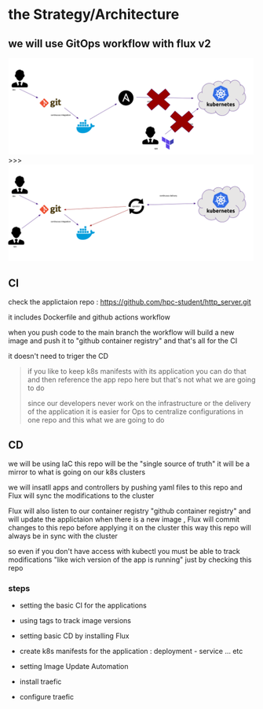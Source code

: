 # the Strategy/Architecture
## we will use GitOps workflow with flux v2
<img src="strtg1.png" alt="image1" width="500"/>   >>>  <img src="./strtg2.png" alt="image2" width="500"/>

## CI

check the applictaion repo : https://github.com/hpc-student/http_server.git

it includes Dockerfile and  github actions workflow

when you push code to the main branch the workflow will build a new image and push it to "github container registry" and that's all for the CI

it doesn't need to triger the CD 

> if you like to keep k8s manifests with its application you can do that and then reference the app repo here but that's not what we are going to do
>
> since our developers never work on the infrastructure or the delivery of the application it is easier for Ops to centralize configurations in one repo and this what we are going to do


## CD

we will be using IaC
this repo will be the "single source of truth" it will be a mirror to what is going on our k8s clusters 

we will insatll apps and controllers by pushing yaml files to this repo and Flux will sync the modifications to the cluster

Flux will also listen to our container registry "github container registry" and will update the applictaion when there is a new image , Flux will commit changes to this repo before applying it on the cluster this way this repo will always be in sync with the cluster 

so even if you don't have access with kubectl you must be able to track modifications "like wich version of the app is running" just by checking this repo

### steps 
- setting the basic CI for the applications 
- using tags to track image versions

- setting basic CD by installing Flux
- create k8s manifests for the application : deployment - service ... etc
- setting Image Update Automation
- install traefic
- configure traefic 
